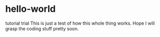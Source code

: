 # hello-world
tutorial trial
This is just a test of how this whole thing works.
Hope I will grasp the coding stuff pretty soon.
